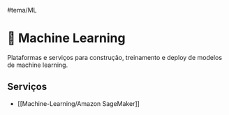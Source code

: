 #tema/ML 
# 🤖 Machine Learning

Plataformas e serviços para construção, treinamento e deploy de modelos de machine learning.

## Serviços

- [[Machine-Learning/Amazon SageMaker]]
